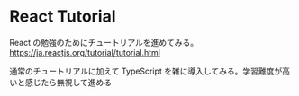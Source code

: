# React Tutorial

React の勉強のためにチュートリアルを進めてみる。  
<https://ja.reactjs.org/tutorial/tutorial.html>

通常のチュートリアルに加えて TypeScript を雑に導入してみる。学習難度が高いと感じたら無視して進める
